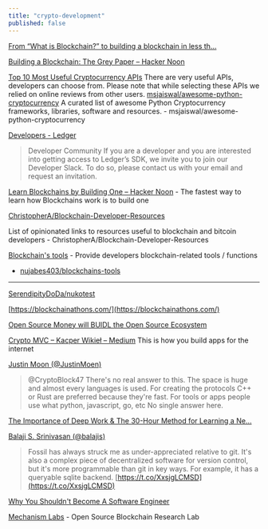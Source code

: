 ```yaml
--- 
title: "crypto-development" 
published: false
---
```




[From “What is Blockchain?” to building a blockchain in less th...](https://medium.freecodecamp.org/from-what-is-blockchain-to-building-a-blockchain-within-an-hour-4e738efc819d)

[Building a Blockchain: The Grey Paper – Hacker Noon](https://hackernoon.com/building-a-blockchain-the-grey-paper-5be456018040)

[Top 10 Most Useful Cryptocurrency APIs](https://coinpedia.org/top-10/top-10-useful-cryptocurrency-apis)
There are very useful APIs, developers can choose from. Please note that while selecting these APIs we relied on online reviews from other users.
[msjaiswal/awesome-python-cryptocurrency](https://github.com/msjaiswal/awesome-python-cryptocurrency)
A curated list of awesome Python Cryptocurrency frameworks, libraries, software and resources. - msjaiswal/awesome-python-cryptocurrency

[Developers - Ledger](https://www.ledger.fr/developers)
  > Developer Community If you are a developer and you are interested into getting access to Ledger’s SDK, we invite you to join our Developer Slack. To do so, please contact us with your email and request an invitation.

[Learn Blockchains by Building One – Hacker Noon](https://hackernoon.com/learn-blockchains-by-building-one-117428612f46) - The fastest way to learn how Blockchains work is to build one


[ChristopherA/Blockchain-Developer-Resources](https://github.com/ChristopherA/Blockchain-Developer-Resources)

List of opinionated links to resources useful to blockchain and bitcoin developers - ChristopherA/Blockchain-Developer-Resources


[Blockchain's tools](https://blockchains.tools/) - Provide developers blockchain-related tools / functions
  - [nujabes403/blockchains-tools](https://github.com/nujabes403/blockchains-tools)



---


[SerendipityDoDa/nukotest](https://github.com/SerendipityDoDa/nukotest)


[https://blockchainathons.com/](https://blockchainathons.com/)

[Open Source Money will BUIDL the Open Source Ecosystem](https://medium.com/gitcoin/open-source-money-will-buidl-the-open-source-ecosystem-f4169def8748?source=collection_home---4------0----------------)

[Crypto MVC – Kacper Wikieł – Medium](https://medium.com/@kacperwikiel/crypto-mvc-b0a7e4f1831b)
This is how you build apps for the internet

[Justin Moon (@JustinMoen)](https://twitter.com/JustinMoen/status/1044340856189308930)
  > @CryptoBlock47 There's no real answer to this. The space is huge and almost every languages is used. For creating the protocols C++ or Rust are preferred because they're fast. For tools or apps people use what python, javascript, go, etc No single answer here.

[The Importance of Deep Work & The 30-Hour Method for Learning a Ne...](https://azeria-labs.com/the-importance-of-deep-work-the-30-hour-method-for-learning-a-new-skill/)

[Balaji S. Srinivasan (@balajis)](https://twitter.com/balajis/status/1032174175358574592)
  > Fossil has always struck me as under-appreciated relative to git. It's also a complex piece of decentralized software for version control, but it's more programmable than git in key ways. For example, it has a queryable sqlite backend. [https://t.co/XxsjgLCMSD](https://t.co/XxsjgLCMSD)

[Why You Shouldn't Become A Software Engineer](https://www.youtube.com/watch?v=A4dXZkjWTg0)

[Mechanism Labs](https://github.com/Mechanism-Labs) - Open Source Blockchain Research Lab
